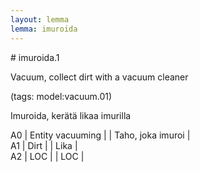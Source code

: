 ```yaml
---
layout: lemma
lemma: imuroida
---
```


<div class="sense">
# <span class="sensename">imuroida.1</span>

<span class="description">Vacuum, collect dirt with a vacuum cleaner</span>

(tags: model:vacuum.01)

<span class="description">Imuroida, kerätä likaa imurilla</span>

A0 | Entity vacuuming |   | Taho, joka imuroi |  
A1 | Dirt |   | Lika |  
A2 | LOC |   | LOC |  

</div>


